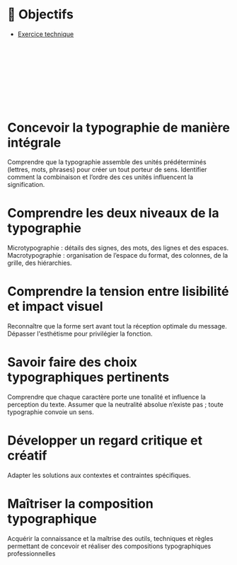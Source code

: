 # 🎯 Objectifs

- [Exercice technique](#Exercice-technique)

# &nbsp;
# &nbsp;

# Concevoir la typographie de manière intégrale

Comprendre que la typographie assemble des unités prédéterminés (lettres, mots, phrases) pour créer un tout porteur de sens.
Identifier comment la combinaison et l’ordre des ces unités influencent la signification.

# Comprendre les deux niveaux de la typographie

Microtypographie : détails des signes, des mots, des lignes et des espaces.
Macrotypographie : organisation de l’espace du format, des colonnes, de la grille, des hiérarchies.

# Comprendre la tension entre lisibilité et impact visuel

Reconnaître que la forme sert avant tout la réception optimale du message.
Dépasser l'esthétisme pour privilégier la fonction.

# Savoir faire des choix typographiques pertinents

Comprendre que chaque caractère porte une tonalité et influence la perception du texte.
Assumer que la neutralité absolue n’existe pas ; toute typographie convoie un sens.

# Développer un regard critique et créatif

Adapter les solutions aux contextes et contraintes spécifiques.

# Maîtriser la composition typographique

Acquérir la connaissance et la maîtrise des outils, techniques et règles permettant de concevoir et réaliser des compositions typographiques professionnelles

<!-- # Exercice technique  

|![](links/Eval28.gif) |
|:---:|
| Juste ou faux |  -->

<!-- 

La typographie est un art, non pas en dépit de son utilité, mais pour cette raison même. La liberté du concepteur ne se situe pas à la marge d'une tâche, mais en son centre même.
Ce n'est que lorsqu'il comprend et réfléchit à sa tâche dans toutes ses parties que le typographe est libre d'agir en tant qu'artiste. Et chaque solution qu'il trouvera sur cette base sera intégrale, réalisera une unité entre la langue et le caractère, entre le contenu et la forme.
Intégral signifie : qui forme un tout. C'est là qu'intervient le dicton aristotélicien selon lequel le tout est plus grand que la somme des parties. Cela concerne au plus haut point la typographie. La typographie est l'art de faire un tout à partir de parties prédéterminées. Le typographe « met en place ». Il met en place des lettres individuelles en mots, des mots en sen-tences.
Les lettres sont les particules élémentaires de la langue écrite - et donc de la typographie. Ce sont des signes figuratifs pour des sons sans contenu, des parties qui n'acquièrent un sens et une valeur que si elles sont combinées. Cela signifie que les combinaisons de 2, 3 ou plus de lettres montrent dans tous les cas une image de mot, mais que les lettres définies ne rendent une idée définie que dans une certaine séquence ; littéralement, elles constituent un mot. Pour clarifier l'exemple sous l'autre angle, prenons 4 lettres qui peuvent être combinées de 4 manières différentes. Nous constatons alors qu'une seule de ces combinaisons a un sens. Les 23 restantes sont bien lisibles et prononçables, elles contiennent les mêmes éléments et donnent le même total. Mais ils ne constituent pas un ensemble linguistique. Ils restent moyens

 -->